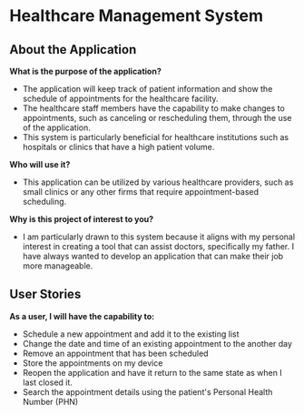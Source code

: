 # Healthcare Management System 

## About the Application 


**What is the purpose of the application?** 

- The application will keep track of patient information and show the schedule of appointments for the healthcare facility.
- The healthcare staff members have the capability to make changes to appointments, such as canceling or rescheduling 
 them, through the use of the application. 
- This system is particularly beneficial for healthcare institutions such as hospitals or 
  clinics that have a high patient volume. 

**Who will use it?**
- This application can be utilized by various healthcare providers, 
  such as small clinics or any other firms that require appointment-based scheduling.

**Why is this project of interest to you?**

- I am particularly drawn to this system because it aligns with my personal interest 
  in creating a tool that can assist doctors, specifically my father. 
  I have always wanted to develop an application that can make their job more manageable. 

## User Stories

**As a user, I will have the capability to:**

- Schedule a new appointment and add it to the existing list
- Change the date and time of an existing appointment to the another day
- Remove an appointment that has been scheduled
- Store the appointments on my device
- Reopen the application and have it return to the same state as when I last closed it.
- Search the appointment details using the patient's Personal Health Number (PHN)
